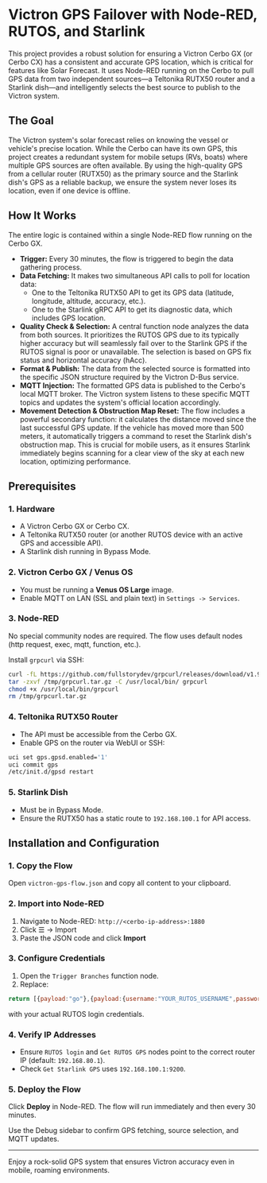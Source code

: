 # Victron GPS Failover with Node-RED, RUTOS, and Starlink

This project provides a robust solution for ensuring a Victron Cerbo GX (or Cerbo CX) has a consistent and accurate GPS location, which is critical for features like Solar Forecast. It uses Node-RED running on the Cerbo to pull GPS data from two independent sources—a Teltonika RUTX50 router and a Starlink dish—and intelligently selects the best source to publish to the Victron system.

## The Goal

The Victron system's solar forecast relies on knowing the vessel or vehicle's precise location. While the Cerbo can have its own GPS, this project creates a redundant system for mobile setups (RVs, boats) where multiple GPS sources are often available. By using the high-quality GPS from a cellular router (RUTX50) as the primary source and the Starlink dish's GPS as a reliable backup, we ensure the system never loses its location, even if one device is offline.

## How It Works

The entire logic is contained within a single Node-RED flow running on the Cerbo GX.

- **Trigger:** Every 30 minutes, the flow is triggered to begin the data gathering process.
- **Data Fetching:** It makes two simultaneous API calls to poll for location data:
  - One to the Teltonika RUTX50 API to get its GPS data (latitude, longitude, altitude, accuracy, etc.).
  - One to the Starlink gRPC API to get its diagnostic data, which includes GPS location.
- **Quality Check & Selection:** A central function node analyzes the data from both sources. It prioritizes the RUTOS GPS due to its typically higher accuracy but will seamlessly fail over to the Starlink GPS if the RUTOS signal is poor or unavailable. The selection is based on GPS fix status and horizontal accuracy (hAcc).
- **Format & Publish:** The data from the selected source is formatted into the specific JSON structure required by the Victron D-Bus service.
- **MQTT Injection:** The formatted GPS data is published to the Cerbo's local MQTT broker. The Victron system listens to these specific MQTT topics and updates the system's official location accordingly.
- **Movement Detection & Obstruction Map Reset:** The flow includes a powerful secondary function: it calculates the distance moved since the last successful GPS update. If the vehicle has moved more than 500 meters, it automatically triggers a command to reset the Starlink dish's obstruction map. This is crucial for mobile users, as it ensures Starlink immediately begins scanning for a clear view of the sky at each new location, optimizing performance.

## Prerequisites

### 1. Hardware

- A Victron Cerbo GX or Cerbo CX.
- A Teltonika RUTX50 router (or another RUTOS device with an active GPS and accessible API).
- A Starlink dish running in Bypass Mode.

### 2. Victron Cerbo GX / Venus OS

- You must be running a **Venus OS Large** image.
- Enable MQTT on LAN (SSL and plain text) in `Settings -> Services`.

### 3. Node-RED

No special community nodes are required. The flow uses default nodes (http request, exec, mqtt, function, etc.).

Install `grpcurl` via SSH:

```sh
curl -fL https://github.com/fullstorydev/grpcurl/releases/download/v1.9.3/grpcurl_1.9.3_linux_armv7.tar.gz -o /tmp/grpcurl.tar.gz
tar -zxvf /tmp/grpcurl.tar.gz -C /usr/local/bin/ grpcurl
chmod +x /usr/local/bin/grpcurl
rm /tmp/grpcurl.tar.gz
```

### 4. Teltonika RUTX50 Router

- The API must be accessible from the Cerbo GX.
- Enable GPS on the router via WebUI or SSH:

```sh
uci set gps.gpsd.enabled='1'
uci commit gps
/etc/init.d/gpsd restart
```

### 5. Starlink Dish

- Must be in Bypass Mode.
- Ensure the RUTX50 has a static route to `192.168.100.1` for API access.

## Installation and Configuration

### 1. Copy the Flow

Open `victron-gps-flow.json` and copy all content to your clipboard.

### 2. Import into Node-RED

1. Navigate to Node-RED: `http://<cerbo-ip-address>:1880`
2. Click ☰ → Import
3. Paste the JSON code and click **Import**

### 3. Configure Credentials

1. Open the `Trigger Branches` function node.
2. Replace:

```js
return [{payload:"go"},{payload:{username:"YOUR_RUTOS_USERNAME",password:"YOUR_RUTOS_PASSWORD"}}];
```

with your actual RUTOS login credentials.

### 4. Verify IP Addresses

- Ensure `RUTOS login` and `Get RUTOS GPS` nodes point to the correct router IP (default: `192.168.80.1`).
- Check `Get Starlink GPS` uses `192.168.100.1:9200`.

### 5. Deploy the Flow

Click **Deploy** in Node-RED. The flow will run immediately and then every 30 minutes.

Use the Debug sidebar to confirm GPS fetching, source selection, and MQTT updates.

---

Enjoy a rock-solid GPS system that ensures Victron accuracy even in mobile, roaming environments.